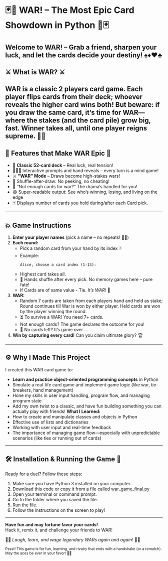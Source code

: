 # 🃏🎉 WAR! – The Most Epic Card Showdown in Python 🎉🃏
Welcome to **WAR!** – Grab a friend, sharpen your luck, and let the cards decide your destiny! ♠️♦️♥️♣️
---

## ⚔ What is WAR? ⚔

**WAR** is a classic 2 players card game. Each player flips cards from their deck; whoever reveals the higher card wins both! But beware: if you draw the same card, it’s time for **WAR**—where the stakes (and the card pile) grow big, fast. Winner takes all, until one player reigns supreme. 🤺🔥
---

## 🚀 Features that Make WAR Epic 🚩
- 🎲 **Classic 52-card deck** – Real luck, real tension!
- 🧑‍🤝‍🧑 Interactive prompts and hand reveals – every turn is a mind game!
- ⚔️ **"WAR" Mode** – Draws become high-stakes wars!
- 🔄 Shuffle-after-draw: No peeking, no cheating!
- 🥇 “Not enough cards for war?” The drama’s handled for you!
- 😄 Super-readable output: See who’s winning, losing, and living on the edge
- 🃏 Displays number of cards you hold during/after each Card pick.

---

## 💥 Game Instructions
1. **Enter your player names** (pick a name – no repeats! 🔄❌)
2. **Each round:**  
   - Pick a random card from your hand by its index 🃏
   - Example:
     ```
     Alice, choose a card index (1-13):
     ```
   - Highest card takes all.
   - 🔄 Hands shuffle after every pick. No memory games here – pure fate!
   - If Cards are of same value - Tie.   *It’s WAR!* 🚨
3. **WAR:**  
   - Random 7 cards are taken from each players hand and held as stake; Round continues till War is won by either player. Held cards are won by the player winning the round.
   -  ⏳ To survive a WAR! You need 7+ cards.
   - Not enough cards? The game declares the outcome for you!
   - 🏁 No cards left? It’s game over ...
4. **Win by capturing every card!** Can you claim ultimate glory? 🏆
---

## ⚙️ Why I Made This Project
I created this WAR card game to:
- **Learn and practice object-oriented programming concepts** in Python
- Simulate a real-life card game and implement game logic (like war, tie-breakers, hand management)
- Hone my skills in user input handling, program flow, and managing program state
- Add my own twist to a classic, and have fun building something you can actually play with friends!
**What I Learned:**
- How to create and manipulate classes and objects in Python
- Effective use of lists and dictionaries
- Working with user input and real-time feedback
- The importance of managing game flow—especially with unpredictable scenarios (like ties or running out of cards)
---

## 🛠️ Installation & Running the Game 🚦
Ready for a duel? Follow these steps:
1. Make sure you have Python 3 installed on your computer.
2. Download this code or copy it from a file called [war_game_final.py](war_game_final.py)
3. Open your terminal or command prompt.
4. Go to the folder where you saved the file.
5. Run the file.
6. Follow the instructions on the screen to play!
---

**Have fun and may fortune favor your cards!**  
 Hack it, remix it, and challenge your friends to WAR!
 
🌈👑 *Laugh, learn, and wage legendary WARs again and again!* 👑🌈

<sub>Pssst! This game is for fun, learning, and rivalry that ends with a handshake (or a rematch). May the aces be ever in your favor! 🎰🤩</sub>
   


